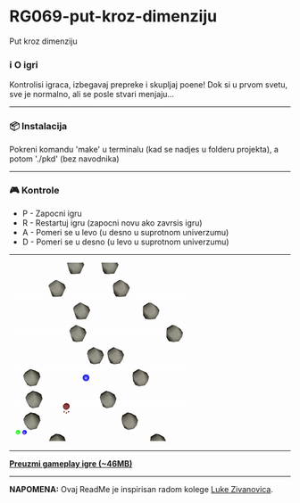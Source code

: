 # RG069-put-kroz-dimenziju
Put kroz dimenziju

###  :information_source: O igri
Kontrolisi igraca, izbegavaj prepreke i skupljaj poene! Dok si u prvom svetu, sve je normalno, ali se posle stvari menjaju... 

***
### :package: Instalacija
Pokreni komandu 'make' u terminalu (kad se nadjes u folderu projekta), a potom './pkd' (bez navodnika)

***
### :video_game: Kontrole
* P - Zapocni igru
* R - Restartuj igru (zapocni novu ako zavrsis igru)
* A - Pomeri se u levo (u desno u suprotnom univerzumu)
* D - Pomeri se u desno (u levo u suprotnom univerzumu)

***
![Greska](https://github.com/bokac91/trough-the-dimension/blob/master/videos/g2.gif)
***
[**Preuzmi gameplay igre (~46MB)**](https://github.com/MATF-RG17/RG069-put-kroz-dimenziju/blob/master/vids/gameplay.mp4)
***
**NAPOMENA:** Ovaj ReadMe je inspirisan radom kolege [Luke Zivanovica](https://github.com/Hrimthusar/RG16-029-glide-through-sky).
